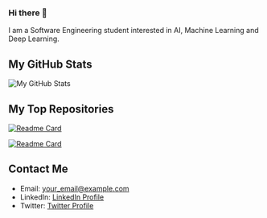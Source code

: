 ### Hi there 👋

I am a Software Engineering student interested in AI, Machine Learning and Deep Learning.

## My GitHub Stats
![My GitHub Stats](https://github-readme-stats.vercel.app/api?username=g-hano&show_icons=true&theme=radical)

## My Top Repositories
[![Readme Card](https://github-readme-stats.vercel.app/api/pin/?username=g-hano&repo=Gemini-Powered-Trip-Planner)](https://github.com/g-hano/Gemini-Powered-Trip-Planner)

[![Readme Card](https://github-readme-stats.vercel.app/api/pin/?username=g-hano&repo=Turkish-Movie-Classification-with-Neural-Networks)](https://github.com/g-hano/Turkish-Movie-Classification-with-Neural-Networks)

## Contact Me
- Email: your_email@example.com
- LinkedIn: [LinkedIn Profile](https://www.linkedin.com/in/chanyalcin)
- Twitter: [Twitter Profile](https://twitter.com/Chan__Ya)
